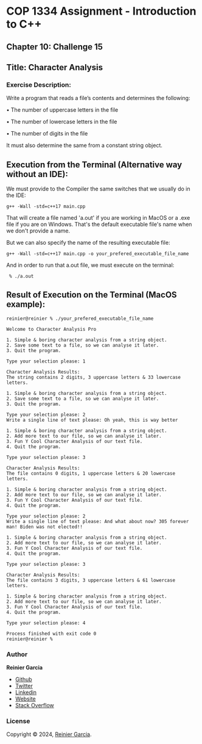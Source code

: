 # COP 1334 Assignment - Introduction to C++

## Chapter 10: Challenge 15

## Title: Character Analysis

### Exercise Description:

Write a program that reads a file’s contents and determines the following:

• The number of uppercase letters in the file

• The number of lowercase letters in the file

• The number of digits in the file

It must also determine the same from a constant string object.

## Execution from the Terminal (Alternative way without an IDE):

We must provide to the Compiler the same switches that we usually do in the IDE:

```terminal
g++ -Wall -std=c++17 main.cpp
```

That will create a file named 'a.out' if you are working in MacOS or a .exe file if you are on Windows. That's the default executable file's name when we don't provide a name.

But we can also specify the name of the resulting executable file:

```terminal
g++ -Wall -std=c++17 main.cpp -o your_prefered_executable_file_name
```

And in order to run that a.out file, we must execute on the terminal:

```terminal
 % ./a.out
```

## Result of Execution on the Terminal (MacOS example):

```terminal
reinier@reinier % ./your_prefered_executable_file_name

Welcome to Character Analysis Pro

1. Simple & boring character analysis from a string object.
2. Save some text to a file, so we can analyse it later.
3. Quit the program.

Type your selection please: 1

Character Analysis Results:
The string contains 2 digits, 3 uppercase letters & 33 lowercase letters.

1. Simple & boring character analysis from a string object.
2. Save some text to a file, so we can analyse it later.
3. Quit the program.

Type your selection please: 2
Write a single line of text please: Oh yeah, this is way better

1. Simple & boring character analysis from a string object.
2. Add more text to our file, so we can analyse it later.
3. Fun Y Cool Character Analysis of our text file.
4. Quit the program.

Type your selection please: 3

Character Analysis Results:
The file contains 0 digits, 1 uppercase letters & 20 lowercase letters.

1. Simple & boring character analysis from a string object.
2. Add more text to our file, so we can analyse it later.
3. Fun Y Cool Character Analysis of our text file.
4. Quit the program.

Type your selection please: 2
Write a single line of text please: And what about now? 305 forever man! Biden was not elected!!

1. Simple & boring character analysis from a string object.
2. Add more text to our file, so we can analyse it later.
3. Fun Y Cool Character Analysis of our text file.
4. Quit the program.

Type your selection please: 3

Character Analysis Results:
The file contains 3 digits, 3 uppercase letters & 61 lowercase letters.

1. Simple & boring character analysis from a string object.
2. Add more text to our file, so we can analyse it later.
3. Fun Y Cool Character Analysis of our text file.
4. Quit the program.

Type your selection please: 4
  
Process finished with exit code 0
reinier@reinier % 
```

### Author

**Reinier Garcia**

* [Github](https://github.com/reymillenium)
* [Twitter](https://twitter.com/ReinierGarciaR)
* [Linkedin](https://www.linkedin.com/in/reiniergarcia/)
* [Website](https://www.reiniergarcia.dev/)
* [Stack Overflow](https://stackoverflow.com/users/9616949/reinier-garcia)

### License

Copyright © 2024, [Reinier Garcia](https://github.com/reymillenium).


